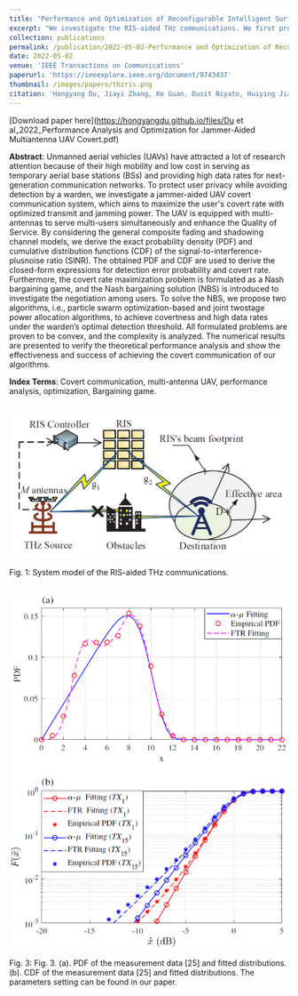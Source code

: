 ```yaml
---
title: "Performance and Optimization of Reconfigurable Intelligent Surface Aided THz Communications"
excerpt: "We investigate the RIS-aided THz communications. We first prove that the small-scale amplitude fading of THz signals can be accurately modeled by the fluctuating two-ray distribution based on two THz signal measurement experiments conducted in a variety of different scenarios. To optimize the phase-shifts at the RIS elements, we propose a novel swarm intelligence-based method that does not require full channel estimation. We then derive exact statistical characterizations of end-to-end signal-to-noise plus distortion ratio (SNDR) and signal-to-noise ratio (SNR)."
collection: publications
permalink: /publication/2022-05-02-Performance and Optimization of Reconfigurable Intelligent Surface Aided THz Communications
date: 2022-05-02
venue: 'IEEE Transactions on Communications'
paperurl: 'https://ieeexplore.ieee.org/document/9743437'
thumbnail: /images/papers/thzris.png
citation: 'Hongyang Du, Jiayi Zhang, Ke Guan, Dusit Niyato, Huiying Jiao, Zhiqin Wang, and Thomas Kürner, "Performance and Optimization of Reconfigurable Intelligent Surface Aided THz Communications," <i>IEEE Transactions on Communications</i>, vol. 70, pp. 3575-3593, May, 2022'
---
```


[Download paper here](https://hongyangdu.github.io/files/Du et al_2022_Performance Analysis and Optimization for Jammer-Aided Multiantenna UAV Covert.pdf)

**Abstract**:  Unmanned aerial vehicles (UAVs) have attracted a lot of research attention because of their high mobility and low cost in serving as temporary aerial base stations (BSs) and providing high data rates for next-generation communication networks. To protect user privacy while avoiding detection by a warden, we investigate a jammer-aided UAV covert communication system, which aims to maximize the user's covert rate with optimized transmit and jamming power. The UAV is equipped with multi-antennas to serve multi-users simultaneously and enhance the Quality of Service. By considering the general composite fading and shadowing channel models, we derive the exact probability density (PDF) and cumulative distribution functions (CDF) of the signal-to-interference-plusnoise ratio (SINR). The obtained PDF and CDF are used to derive the closed-form expressions for detection error probability and covert rate. Furthermore, the covert rate maximization problem is formulated as a Nash bargaining game, and the Nash bargaining solution (NBS) is introduced to investigate the negotiation among users. To solve the NBS, we propose two algorithms, i.e., particle swarm optimization-based and joint twostage power allocation algorithms, to achieve covertness and high data rates under the warden’s optimal detection threshold. All formulated problems are proven to be convex, and the complexity is analyzed. The numerical results are presented to verify the theoretical performance analysis and show the effectiveness and success of achieving the covert communication of our algorithms.

**Index Terms**: Covert communication, multi-antenna UAV, performance analysis, optimization, Bargaining game.

<br/><img src='/images/papers/thzrismodel.png' width = "700">

Fig. 1: System model of the RIS-aided THz communications.

<br/><img src='/images/papers/thzris2.png' width = "700">

Fig. 3: Fig. 3. (a). PDF of the measurement data [25] and fitted distributions. (b). CDF of the measurement data [25] and fitted distributions. The parameters setting can be found in our paper.